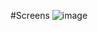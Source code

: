 

#Screens
![image](https://github.com/urtaav/template-react-primeng/assets/30246385/46c0fbc8-8b38-4508-9321-90625f3605ea)
